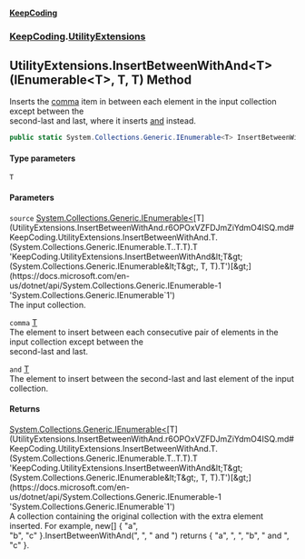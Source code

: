 #### [KeepCoding](index.md 'index')
### [KeepCoding](KeepCoding.md 'KeepCoding').[UtilityExtensions](UtilityExtensions.md 'KeepCoding.UtilityExtensions')
## UtilityExtensions.InsertBetweenWithAnd&lt;T&gt;(IEnumerable&lt;T&gt;, T, T) Method
Inserts the [comma](UtilityExtensions.InsertBetweenWithAnd.r6OPOxVZFDJmZiYdmO4ISQ.md#KeepCoding.UtilityExtensions.InsertBetweenWithAnd.T.(System.Collections.Generic.IEnumerable.T..T.T).comma 'KeepCoding.UtilityExtensions.InsertBetweenWithAnd&lt;T&gt;(System.Collections.Generic.IEnumerable&lt;T&gt;, T, T).comma') item in between each element in the input collection except between the  
second-last and last, where it inserts [and](UtilityExtensions.InsertBetweenWithAnd.r6OPOxVZFDJmZiYdmO4ISQ.md#KeepCoding.UtilityExtensions.InsertBetweenWithAnd.T.(System.Collections.Generic.IEnumerable.T..T.T).and 'KeepCoding.UtilityExtensions.InsertBetweenWithAnd&lt;T&gt;(System.Collections.Generic.IEnumerable&lt;T&gt;, T, T).and') instead.
```csharp
public static System.Collections.Generic.IEnumerable<T> InsertBetweenWithAnd<T>(this System.Collections.Generic.IEnumerable<T> source, T comma, T and);
```
#### Type parameters
<a name='KeepCoding.UtilityExtensions.InsertBetweenWithAnd.T.(System.Collections.Generic.IEnumerable.T..T.T).T'></a>
`T`  
  
#### Parameters
<a name='KeepCoding.UtilityExtensions.InsertBetweenWithAnd.T.(System.Collections.Generic.IEnumerable.T..T.T).source'></a>
`source` [System.Collections.Generic.IEnumerable&lt;](https://docs.microsoft.com/en-us/dotnet/api/System.Collections.Generic.IEnumerable-1 'System.Collections.Generic.IEnumerable`1')[T](UtilityExtensions.InsertBetweenWithAnd.r6OPOxVZFDJmZiYdmO4ISQ.md#KeepCoding.UtilityExtensions.InsertBetweenWithAnd.T.(System.Collections.Generic.IEnumerable.T..T.T).T 'KeepCoding.UtilityExtensions.InsertBetweenWithAnd&lt;T&gt;(System.Collections.Generic.IEnumerable&lt;T&gt;, T, T).T')[&gt;](https://docs.microsoft.com/en-us/dotnet/api/System.Collections.Generic.IEnumerable-1 'System.Collections.Generic.IEnumerable`1')  
The input collection.
  
<a name='KeepCoding.UtilityExtensions.InsertBetweenWithAnd.T.(System.Collections.Generic.IEnumerable.T..T.T).comma'></a>
`comma` [T](UtilityExtensions.InsertBetweenWithAnd.r6OPOxVZFDJmZiYdmO4ISQ.md#KeepCoding.UtilityExtensions.InsertBetweenWithAnd.T.(System.Collections.Generic.IEnumerable.T..T.T).T 'KeepCoding.UtilityExtensions.InsertBetweenWithAnd&lt;T&gt;(System.Collections.Generic.IEnumerable&lt;T&gt;, T, T).T')  
The element to insert between each consecutive pair of elements in the input collection except between the  
second-last and last.
  
<a name='KeepCoding.UtilityExtensions.InsertBetweenWithAnd.T.(System.Collections.Generic.IEnumerable.T..T.T).and'></a>
`and` [T](UtilityExtensions.InsertBetweenWithAnd.r6OPOxVZFDJmZiYdmO4ISQ.md#KeepCoding.UtilityExtensions.InsertBetweenWithAnd.T.(System.Collections.Generic.IEnumerable.T..T.T).T 'KeepCoding.UtilityExtensions.InsertBetweenWithAnd&lt;T&gt;(System.Collections.Generic.IEnumerable&lt;T&gt;, T, T).T')  
The element to insert between the second-last and last element of the input collection.
  
#### Returns
[System.Collections.Generic.IEnumerable&lt;](https://docs.microsoft.com/en-us/dotnet/api/System.Collections.Generic.IEnumerable-1 'System.Collections.Generic.IEnumerable`1')[T](UtilityExtensions.InsertBetweenWithAnd.r6OPOxVZFDJmZiYdmO4ISQ.md#KeepCoding.UtilityExtensions.InsertBetweenWithAnd.T.(System.Collections.Generic.IEnumerable.T..T.T).T 'KeepCoding.UtilityExtensions.InsertBetweenWithAnd&lt;T&gt;(System.Collections.Generic.IEnumerable&lt;T&gt;, T, T).T')[&gt;](https://docs.microsoft.com/en-us/dotnet/api/System.Collections.Generic.IEnumerable-1 'System.Collections.Generic.IEnumerable`1')  
A collection containing the original collection with the extra element inserted. For example, new[] { "a",  
"b", "c" }.InsertBetweenWithAnd(", ", " and ") returns { "a", ", ", "b", " and ", "c" }.
